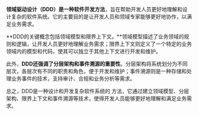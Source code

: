 **领域驱动设计（DDD）是一种软件开发方法**，旨在帮助开发人员更好地理解和设计复杂的软件系统。它的主要目的是让开发人员和领域专家能够更好地协作，以满足业务需求。

**DDD的关键概念包括领域模型和限界上下文。**领域模型描述了业务领域的规则和逻辑，让开发人员更好地理解业务需求；限界上下文则定义了一个特定的业务领域内的模型和代码，使其可以独立于其他上下文进行开发和维护。

此外，**DDD还强调了分层架构和事件溯源的重要性**。分层架构将系统划分为不同层次，各层次有不同的职责和角色，便于开发和维护；事件溯源则是一种存储和处理业务事件的技术，支持审计、合规和业务分析等需求。

总之，DDD是一种设计和开发复杂软件系统的 方法，它通过建立领域模型、分层架构、限界上下文和事件溯源等技术，使得开发人员能够更好地理解和满足业务需求。

